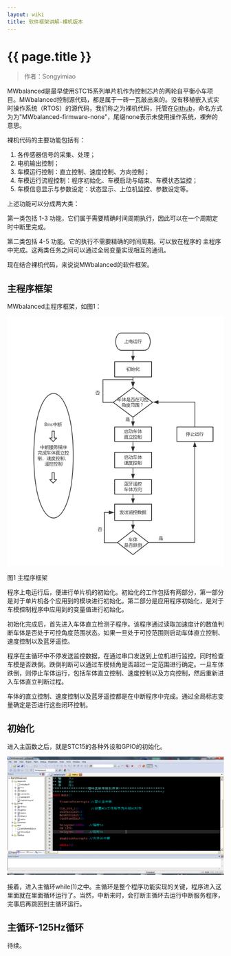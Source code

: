 ```yaml
---
layout: wiki
title: 软件框架讲解-裸机版本
---
```


# {{ page.title }}

> 作者：Songyimiao

MWbalanced是最早使用STC15系列单片机作为控制芯片的两轮自平衡小车项目。MWbalanced控制源代码，都是属于一砖一瓦敲出来的。没有移植嵌入式实时操作系统（RTOS）的源代码，我们称之为裸机代码，托管在[Github](https://github.com/MiaowLabs/MWbalanced-firmware-none)，命名方式为为"MWbalanced-firmware-none"，尾缀none表示未使用操作系统，裸奔的意思。

裸机代码的主要功能包括有：

1. 各传感器信号的采集、处理；
2. 电机输出控制；
3. 车模运行控制：直立控制、速度控制、方向控制；
4. 车模运行流程控制：程序初始化、车模启动与结束、车模状态监控；
5. 车模信息显示与参数设定：状态显示、上位机监控、参数设定等。

上述功能可以分成两大类：

第一类包括 1-3 功能，它们属于需要精确时间周期执行，因此可以在一个周期定时中断里完成。

第二类包括 4-5 功能。它的执行不需要精确的时间周期。可以放在程序的
主程序中完成。这两类任务之间可以通过全局变量实现相互的通讯。

现在结合裸机代码，来说说MWbalanced的软件框架。

## 主程序框架

MWbalanced主程序框架，如图1：

![](/img/wiki/software-main-none-01.png)

图1 主程序框架

程序上电运行后，便进行单片机的初始化。初始化的工作包括有两部分，第一部分是对于单片机各个应用到的模块进行初始化。第二部分是应用程序初始化，是对于车模控制程序中应用到的变量值进行初始化。

初始化完成后，首先进入车体直立检测子程序。该程序通过读取加速度计的数值判断车体是否处于可控角度范围状态。如果一旦处于可控范围则启动车体直立控制、速度控制以及蓝牙遥控。

程序在主循环中不停发送监控数据，在通过串口发送到上位机进行监控。同时检查车模是否跌倒。跌倒判断可以通过车模倾角是否超过一定范围进行确定。一旦车体跌倒，则停止车体运行，包括车体直立控制、速度控制以及方向控制，然后重新进入车体直立判断过程。

车体的直立控制、速度控制以及蓝牙遥控都是在中断程序中完成。通过全局标志变量确定是否进行这些闭环控制。

## 初始化

进入主函数之后，就是STC15的各种外设和GPIO的初始化。

![](/img/wiki/software-main-none-02.png)


接着，进入主循环while(1)之中。主循环是整个程序功能实现的关键，程序进入这里面就在里面循环运行了。当然，中断来时，会打断主循环去运行中断服务程序，完事后再跳回到主循环运行。

## 主循环-125Hz循环

待续。


